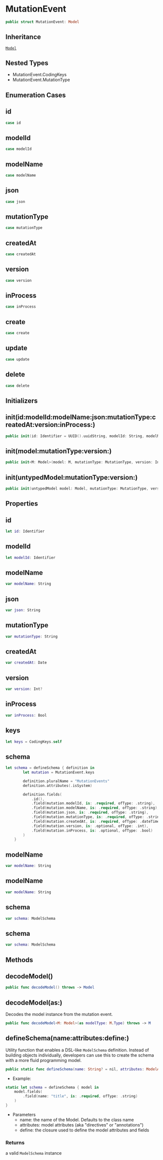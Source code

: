 # MutationEvent

``` swift
public struct MutationEvent: Model
```

## Inheritance

[`Model`](Model)

## Nested Types

  - MutationEvent.CodingKeys
  - MutationEvent.MutationType

## Enumeration Cases

## id

``` swift
case id
```

## modelId

``` swift
case modelId
```

## modelName

``` swift
case modelName
```

## json

``` swift
case json
```

## mutationType

``` swift
case mutationType
```

## createdAt

``` swift
case createdAt
```

## version

``` swift
case version
```

## inProcess

``` swift
case inProcess
```

## create

``` swift
case create
```

## update

``` swift
case update
```

## delete

``` swift
case delete
```

## Initializers

## init(id:modelId:modelName:json:mutationType:createdAt:version:inProcess:)

``` swift
public init(id: Identifier = UUID().uuidString, modelId: String, modelName: String, json: String, mutationType: MutationType, createdAt: Date = Date(), version: Int? = nil, inProcess: Bool = false)
```

## init(model:mutationType:version:)

``` swift
public init<M: Model>(model: M, mutationType: MutationType, version: Int? = nil) throws
```

## init(untypedModel:mutationType:version:)

``` swift
public init(untypedModel model: Model, mutationType: MutationType, version: Int? = nil) throws
```

## Properties

## id

``` swift
let id: Identifier
```

## modelId

``` swift
let modelId: Identifier
```

## modelName

``` swift
var modelName: String
```

## json

``` swift
var json: String
```

## mutationType

``` swift
var mutationType: String
```

## createdAt

``` swift
var createdAt: Date
```

## version

``` swift
var version: Int?
```

## inProcess

``` swift
var inProcess: Bool
```

## keys

``` swift
let keys = CodingKeys.self
```

## schema

``` swift
let schema = defineSchema { definition in
        let mutation = MutationEvent.keys

        definition.pluralName = "MutationEvents"
        definition.attributes(.isSystem)

        definition.fields(
            .id(),
            .field(mutation.modelId, is: .required, ofType: .string),
            .field(mutation.modelName, is: .required, ofType: .string),
            .field(mutation.json, is: .required, ofType: .string),
            .field(mutation.mutationType, is: .required, ofType: .string),
            .field(mutation.createdAt, is: .required, ofType: .dateTime),
            .field(mutation.version, is: .optional, ofType: .int),
            .field(mutation.inProcess, is: .optional, ofType: .bool)
        )
    }
```

## modelName

``` swift
var modelName: String
```

## modelName

``` swift
var modelName: String
```

## schema

``` swift
var schema: ModelSchema
```

## schema

``` swift
var schema: ModelSchema
```

## Methods

## decodeModel()

``` swift
public func decodeModel() throws -> Model
```

## decodeModel(as:)

Decodes the model instance from the mutation event.

``` swift
public func decodeModel<M: Model>(as modelType: M.Type) throws -> M
```

## defineSchema(name:attributes:define:)

Utility function that enables a DSL-like `ModelSchema` definition. Instead of building
objects individually, developers can use this to create the schema with a more fluid
programming model.

``` swift
public static func defineSchema(name: String? = nil, attributes: ModelAttribute, define: (inout ModelSchemaDefinition) -> Void) -> ModelSchema
```

  - Example:

``` swift
static let schema = defineSchema { model in
    model.fields(
        .field(name: "title", is: .required, ofType: .string)
    )
}
```

  - Parameters
      - name: the name of the Model. Defaults to the class name
      - attributes: model attributes (aka "directives" or "annotations")
      - define: the closure used to define the model attributes and fields

### Returns

a valid `ModelSchema` instance
